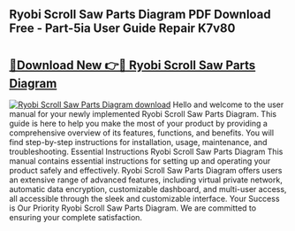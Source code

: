 ## Ryobi Scroll Saw Parts Diagram PDF Download Free - Part-5ia User Guide Repair K7v80

# <h2><a href="http://dfim99w.blite.top/?on=Ryobi+Scroll+Saw+Parts+Diagram">🔗Download New 👉🔴 Ryobi Scroll Saw Parts Diagram</a></h2>

[![Ryobi Scroll Saw Parts Diagram download](https://i.imgur.com/lujVjoI.png)](http://dfim99w.blite.top/?on=Ryobi+Scroll+Saw+Parts+Diagram)
Hello and welcome to the user manual for your newly implemented Ryobi Scroll Saw Parts Diagram. This guide is here to help you make the most of your product by providing a comprehensive overview of its features, functions, and benefits. You will find step-by-step instructions for installation, usage, maintenance, and troubleshooting. Essential Instructions Ryobi Scroll Saw Parts Diagram This manual contains essential instructions for setting up and operating your product safely and effectively. Ryobi Scroll Saw Parts Diagram offers users an extensive range of advanced features, including virtual private network, automatic data encryption, customizable dashboard, and multi-user access, all accessible through the sleek and customizable interface. Your Success is Our Priority Ryobi Scroll Saw Parts Diagram. We are committed to ensuring your complete satisfaction.
